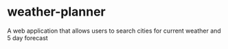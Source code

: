 # weather-planner
A web application that allows users to search cities for current weather and 5 day forecast
